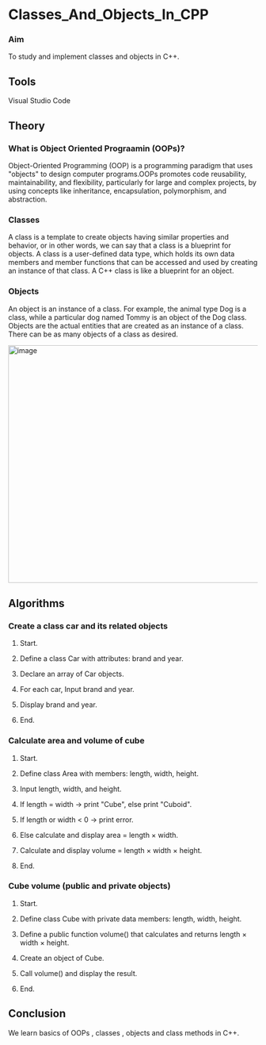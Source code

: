 # Classes_And_Objects_In_CPP
### Aim
To study and implement classes and objects in C++.
## Tools 
Visual Studio Code
## Theory
### What is Object Oriented Prograamin (OOPs)?
Object-Oriented Programming (OOP) is a programming paradigm that uses "objects" to design computer programs.OOPs promotes code reusability, maintainability, and flexibility, particularly for large and complex projects, by using concepts like inheritance, encapsulation, polymorphism, and abstraction. 
### Classes
A class is a template to create objects having similar properties and behavior, or in other words, we can say that a class is a blueprint for objects.
A class is a user-defined data type, which holds its own data members and member functions that can be accessed and used by creating an instance of that class. A C++ class is like a blueprint for an object.
### Objects
An object is an instance of a class. For example, the animal type Dog is a class, while a particular dog named Tommy is an object of the Dog class.
Objects are the actual entities that are created as an instance of a class. There can be as many objects of a class as desired.

<img width="1050" height="479" alt="image" src="https://github.com/user-attachments/assets/14b5c841-2503-4d68-9f86-38eafe56c20e" />

## Algorithms
### Create a class car and its related objects
1. Start.

2. Define a class Car with attributes: brand and year.

3. Declare an array of Car objects.

4. For each car, Input brand and year.

5. Display brand and year.

6. End.
### Calculate area and volume of cube
1. Start.

2. Define class Area with members: length, width, height.

3. Input length, width, and height.

4. If length = width → print "Cube", else print "Cuboid".

5. If length or width < 0 → print error.

6. Else calculate and display area = length × width.

7. Calculate and display volume = length × width × height.

8. End.
### Cube volume (public and private objects)
1. Start.

2. Define class Cube with private data members: length, width, height.

3. Define a public function volume() that calculates and returns length × width × height.

4. Create an object of Cube.

5. Call volume() and display the result.

6. End.
## Conclusion 
We learn basics of OOPs , classes , objects and class methods in C++.
